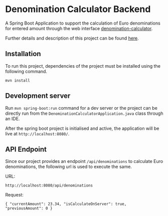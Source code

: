 
# Denomination Calculator Backend

A Spring Boot Application to support the calculation of Euro denominations for entered amount through the web interface [denomination-calculator](https://github.com/ananddsouza/denomination-calculator).

Further details and description of this project can be found [here](https://github.com/ananddsouza/denomination-calculator?tab=readme-ov-file#details).

## Installation

To run this project, dependencies of the project must be installed using the following command.

`mvn install`

## Development server

Run `mvn spring-boot:run` command for a dev server or the project can be directly run from the `DenominationCalculatorApplication.java` class through an IDE.

After the spring boot project is initialised and active, the application will be live at `http://localhost:8080/`.


## API Endpoint

Since our project provides an endpoint `/api/denominations` to calculate Euro denominations, the following url is used to execute the same.

URL:

`http://localhost:8080/api/denominations`

Request:

`{
"currentAmount": 23.34,
"isCalculateOnServer": true,
"previousAmount": 0
}`
